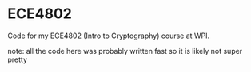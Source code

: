 # ECE4802

Code for my ECE4802 (Intro to Cryptography) course at WPI.

note: all the code here was probably written fast so it is likely not super pretty